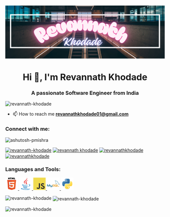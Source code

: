 ![logo](https://github.com/Revannath-Khodade/Revannath-Khodade/blob/main/White%20Border%20Symmetrical%20Image%20Twitter%20Header.png)
<h1 align="center">Hi 👋, I'm Revannath Khodade</h1>
<h3 align="center">A passionate Software Engineer from India</h3>

<p align="left"> <img src="https://komarev.com/ghpvc/?username=revannath-khodade&label=Profile%20views&color=0e75b6&style=flat" alt="revannath-khodade" /> </p>

- 📫 How to reach me **revannathkhodade01@gmail.com**

<h3 align="left">Connect with me:</h3>

<p align="left"> <img src="https://komarev.com/ghpvc/?username=ashutosh-pmishra&label=Profile%20views&color=0e75b6&style=flat" alt="ashutosh-pmishra" /> </p>

<p align="left">
<a href="https://linkedin.com/in/revannath-khodade" target="blank"><img align="center" src="https://raw.githubusercontent.com/rahuldkjain/github-profile-readme-generator/master/src/images/icons/Social/linked-in-alt.svg" alt="revannath-khodade" height="30" width="40" /></a>
<a href="https://fb.com/revannath khodade" target="blank"><img align="center" src="https://raw.githubusercontent.com/rahuldkjain/github-profile-readme-generator/master/src/images/icons/Social/facebook.svg" alt="revannath khodade" height="30" width="40" /></a>
<a href="https://instagram.com/revannathkhodade" target="blank"><img align="center" src="https://raw.githubusercontent.com/rahuldkjain/github-profile-readme-generator/master/src/images/icons/Social/instagram.svg" alt="revannathkhodade" height="30" width="40" /></a>
<a href="https://www.youtube.com/c/revannathkhodade" target="blank"><img align="center" src="https://raw.githubusercontent.com/rahuldkjain/github-profile-readme-generator/master/src/images/icons/Social/youtube.svg" alt="revannathkhodade" height="30" width="40" /></a>
</p>

<h3 align="left">Languages and Tools:</h3>
<p align="left"> <a href="https://www.w3.org/html/" target="_blank" rel="noreferrer"> <img src="https://raw.githubusercontent.com/devicons/devicon/master/icons/html5/html5-original-wordmark.svg" alt="html5" width="40" height="40"/> </a> <a href="https://www.java.com" target="_blank" rel="noreferrer"> <img src="https://raw.githubusercontent.com/devicons/devicon/master/icons/java/java-original.svg" alt="java" width="40" height="40"/> </a> <a href="https://developer.mozilla.org/en-US/docs/Web/JavaScript" target="_blank" rel="noreferrer"> <img src="https://raw.githubusercontent.com/devicons/devicon/master/icons/javascript/javascript-original.svg" alt="javascript" width="40" height="40"/> </a> <a href="https://www.mysql.com/" target="_blank" rel="noreferrer"> <img src="https://raw.githubusercontent.com/devicons/devicon/master/icons/mysql/mysql-original-wordmark.svg" alt="mysql" width="40" height="40"/> </a> <a href="https://www.python.org" target="_blank" rel="noreferrer"> <img src="https://raw.githubusercontent.com/devicons/devicon/master/icons/python/python-original.svg" alt="python" width="40" height="40"/> </a> </p>

<p><img align="left" src="https://github-readme-stats.vercel.app/api/top-langs?username=revannath-khodade&show_icons=true&locale=en&layout=compact" alt="revannath-khodade" /></p>

<p>&nbsp;<img align="center" src="https://github-readme-stats.vercel.app/api?username=revannath-khodade&show_icons=true&locale=en" alt="revannath-khodade" /></p>

<p><img align="center" src="https://github-readme-streak-stats.herokuapp.com/?user=revannath-khodade&" alt="revannath-khodade" /></p>
